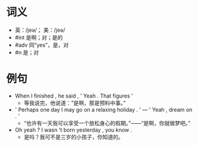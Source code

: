 # 词义
- 英：/jeə/； 美：/jeə/
- #int 是啊；对；是的
- #adv 同“yes”，是，对
- #n 是；对
# 例句
- When I finished , he said , ' Yeah . That figures '
	- 等我说完，他说道：“是啊，那是预料中事。”
- ' Perhaps one day I may go on a relaxing holiday . ' — ' Yeah , dream on . '
	- “也许有一天我可以享受一个放松身心的假期。”——“是啊，你就做梦吧。”
- Oh yeah ? I wasn 't born yesterday , you know .
	- 是吗？我可不是三岁的小孩子，你知道的。
